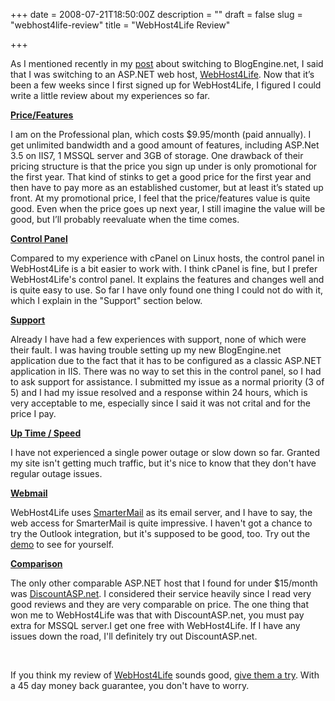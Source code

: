+++
date = 2008-07-21T18:50:00Z
description = ""
draft = false
slug = "webhost4life-review"
title = "WebHost4Life Review"

+++


As I mentioned recently in my [post](__GHOST_URL__/blog/post/2008/07/16/From-Wordpress-To-BlogEngine.aspx) about switching to BlogEngine.net, I said that I was switching to an ASP.NET web host, [WebHost4Life](http://www.WebHost4Life.com/default.asp?refid=jsmarble). Now that it’s been a few weeks since I first signed up for WebHost4Life, I figured I could write a little review about my experiences so far.

**<u>Price/Features</u>**

 I am on the Professional plan, which costs $9.95/month (paid annually). I get unlimited bandwidth and a good amount of features, including ASP.Net 3.5 on IIS7, 1 MSSQL server and 3GB of storage. One drawback of their pricing structure is that the price you sign up under is only promotional for the first year. That kind of stinks to get a good price for the first year and then have to pay more as an established customer, but at least it’s stated up front. At my promotional price, I feel that the price/features value is quite good. Even when the price goes up next year, I still imagine the value will be good, but I’ll probably reevaluate when the time comes.

**<u>Control Panel</u>**

 Compared to my experience with cPanel on Linux hosts, the control panel in WebHost4Life is a bit easier to work with. I think cPanel is fine, but I prefer WebHost4Life's control panel. It explains the features and changes well and is quite easy to use. So far I have only found one thing I could not do with it, which I explain in the "Support" section below.

<u>**Support**</u>

 Already I have had a few experiences with support, none of which were their fault. I was having trouble setting up my new BlogEngine.net application due to the fact that it has to be configured as a classic ASP.NET application in IIS. There was no way to set this in the control panel, so I had to ask support for assistance. I submitted my issue as a normal priority (3 of 5) and I had my issue resolved and a response within 24 hours, which is very acceptable to me, especially since I said it was not crital and for the price I pay.

<u>**Up Time / Speed**</u>

 I have not experienced a single power outage or slow down so far. Granted my site isn't getting much traffic, but it's nice to know that they don't have regular outage issues.

<u>**Webmail**</u>

 WebHost4Life uses [SmarterMail](http://www.smartertools.com/Products/SmarterMail/Features/Windows-Mail-Server-Web-Interface.aspx) as its email server, and I have to say, the web access for SmarterMail is quite impressive. I haven't got a chance to try the Outlook integration, but it's supposed to be good, too. Try out the [demo](http://www.smartertools.com/Products/SmarterMail/Demo.aspx) to see for yourself.

<u>**Comparison**</u>

 The only other comparable ASP.NET host that I found for under $15/month was [DiscountASP.net](http://www.discountasp.net/go/go.aspx?i=3883). I considered their service heavily since I read very good reviews and they are very comparable on price. The one thing that won me to WebHost4Life was that with DiscountASP.net, you must pay extra for MSSQL server.I get one free with WebHost4Life. If I have any issues down the road, I'll definitely try out DiscountASP.net.

  

 If you think my review of [WebHost4Life](http://www.WebHost4Life.com/default.asp?refid=jsmarble) sounds good, [give them a try](http://www.WebHost4Life.com/default.asp?refid=jsmarble). With a 45 day money back guarantee, you don't have to worry.

